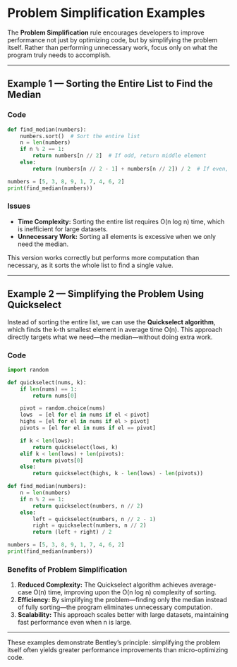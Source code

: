 # Problem Simplification Examples

The **Problem Simplification** rule encourages developers to improve performance not just by optimizing code, but by simplifying the problem itself. Rather than performing unnecessary work, focus only on what the program truly needs to accomplish.

---

## Example 1 — Sorting the Entire List to Find the Median

### Code
```python
def find_median(numbers):
    numbers.sort()  # Sort the entire list
    n = len(numbers)
    if n % 2 == 1:
        return numbers[n // 2]  # If odd, return middle element
    else:
        return (numbers[n // 2 - 1] + numbers[n // 2]) / 2  # If even, average of middle elements

numbers = [5, 3, 8, 9, 1, 7, 4, 6, 2]
print(find_median(numbers))
```

### Issues
- **Time Complexity:** Sorting the entire list requires O(n log n) time, which is inefficient for large datasets.
- **Unnecessary Work:** Sorting all elements is excessive when we only need the median.

This version works correctly but performs more computation than necessary, as it sorts the whole list to find a single value.

---

## Example 2 — Simplifying the Problem Using Quickselect

Instead of sorting the entire list, we can use the **Quickselect algorithm**, which finds the k-th smallest element in average time O(n). This approach directly targets what we need—the median—without doing extra work.

### Code
```python
import random

def quickselect(nums, k):
    if len(nums) == 1:
        return nums[0]

    pivot = random.choice(nums)
    lows  = [el for el in nums if el < pivot]
    highs = [el for el in nums if el > pivot]
    pivots = [el for el in nums if el == pivot]

    if k < len(lows):
        return quickselect(lows, k)
    elif k < len(lows) + len(pivots):
        return pivots[0]
    else:
        return quickselect(highs, k - len(lows) - len(pivots))

def find_median(numbers):
    n = len(numbers)
    if n % 2 == 1:
        return quickselect(numbers, n // 2)
    else:
        left = quickselect(numbers, n // 2 - 1)
        right = quickselect(numbers, n // 2)
        return (left + right) / 2

numbers = [5, 3, 8, 9, 1, 7, 4, 6, 2]
print(find_median(numbers))
```

### Benefits of Problem Simplification
1. **Reduced Complexity:** The Quickselect algorithm achieves average-case O(n) time, improving upon the O(n log n) complexity of sorting.
2. **Efficiency:** By simplifying the problem—finding only the median instead of fully sorting—the program eliminates unnecessary computation.
3. **Scalability:** This approach scales better with large datasets, maintaining fast performance even when n is large.

---

These examples demonstrate Bentley’s principle: simplifying the problem itself often yields greater performance improvements than micro-optimizing code.


